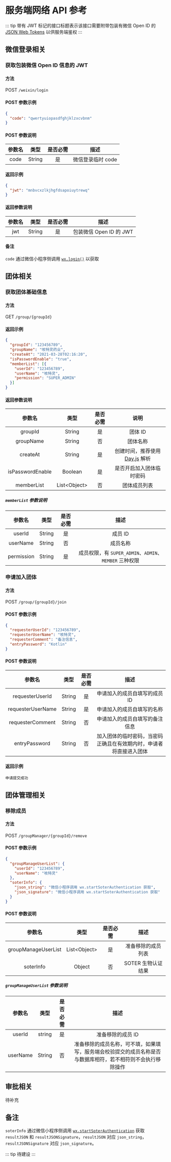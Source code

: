 # 服务端网络 API 参考 <Badge type="tip" text="尚未完成" />

::: tip
带有 JWT 标记的接口标题表示该接口需要附带包装有微信 Open ID 的 [JSON Web Tokens](https://jwt.io/) 以供服务端鉴权
:::

## 微信登录相关

### 获取包装微信 Open ID 信息的 JWT

#### 方法

POST `/weixin/login`

#### POST 参数示例

```JSON
{
  "code": "qwertyuiopasdfghjklzxcvbnm"
}
```

#### POST 参数说明

| 参数名  |   类型   | 是否必需 |     描述      |
|:----:|:------:|:----:|:-----------:|
| code | String |  是   | 微信登录临时 code |

#### 返回示例

```JSON
{
  "jwt": "mnbvcxzlkjhgfdsapoiuytrewq"
}
```

#### 返回参数说明

| 参数名 |   类型   | 是否必需 |         描述         |
|:---:|:------:|:----:|:------------------:|
| jwt | String |  是   | 包装微信 Open ID 的 JWT |

#### 备注

`code` 通过微信小程序侧调用 [`wx.login()`](https://developers.weixin.qq.com/miniprogram/dev/api/open-api/login/wx.login.html) 以获取

## 团体相关

### 获取团体基础信息 <Badge type="tip" text="JWT" /> <Badge type="tip" text="团体成员" /> <Badge type="tip" text="团体管理员" /> <Badge type="tip" text="团体超级管理员" />

#### 方法

GET `/group/{groupId}`

#### 返回示例

```JSON
{
  "groupId": "123456789",
  "groupName": "咳特灵药业",
  "createAt": "2021-03-28T02:16:20", 
  "isPasswordEnable": "true",
  "memberList": [{
    "userId": "123456789", 
    "userName": "咳特灵", 
    "permission": "SUPER_ADMIN"
  }]
}
```

#### 返回参数说明

|       参数名        |         类型         | 是否必需 |                     说明                     |
|:----------------:|:------------------:|:----:|:------------------------------------------:|
|     groupId      |       String       |  是   |                   团体 ID                    |
|    groupName     |       String       |  否   |                    团体名称                    |
|     createAt     |       String       |  是   | 创建时间，推荐使用 [Day.js](https://day.js.org/) 解析 |
| isPasswordEnable |      Boolean       |  是   |                是否开启加入团体临时密码                |
|    memberList    | List&lt;Object&gt; |  否   |                   团体成员列表                   |

##### `memberList` 参数说明

|    参数名     |   类型   | 是否必需 |                     描述                     |
|:----------:|:------:|:----:|:------------------------------------------:|
|   userId   | String |  是   |                   成员 ID                    |
|  userName  | String |  否   |                    成员名称                    |
| permission | String |  是   | 成员权限，有 `SUPER_ADMIN`、`ADMIN`、`MEMBER` 三种权限 |


### 申请加入团体 <Badge type="tip" text="JWT" />

#### 方法

POST `/group/{groupId}/join`

#### POST 参数示例

```JSON
{
  "requesterUserId": "123456789",
  "requesterUserName": "咳特灵",
  "requesterComment": "备注信息",
  "entryPassword": "Kotlin"
}
```

#### POST 参数说明

|        参数名        |   类型   | 是否必需  |                描述                 |
|:-----------------:|:------:|:-----:|:---------------------------------:|
|  requesterUserId  | String |   是   |         申请加入的成员自填写的成员 ID          |
| requesterUserName | String |   是   |           申请加入的成员自填写的名称           |
| requesterComment  | String |   否   |          申请加入的成员自填写的备注信息          |
|   entryPassword   | String |   否   | 加入团体的临时密码，当密码正确且在有效期内时，申请者将直接进入团体 |

#### 返回示例

```Text
申请提交成功
```

## 团体管理相关

### 移除成员 <Badge type="tip" text="JWT" /> <Badge type="tip" text="SOTER" /> <Badge type="tip" text="团体管理员" /> <Badge type="tip" text="团体超级管理员" />

#### 方法

POST `/groupManager/{groupId}/remove`

#### POST 参数示例

```JSON
{
  "groupManageUserList": {
    "userId": "123456789", 
    "userName": "咳特灵"
  }, 
  "soterInfo": {
    "json_string": "微信小程序调用 wx.startSoterAuthentication 获取",
    "json_signature": "微信小程序调用 wx.startSoterAuthentication 获取"
  }
}
```

#### POST 参数说明

|         参数名         |         类型         | 是否必需 |      描述      |
|:-------------------:|:------------------:|:----:|:------------:|
| groupManageUserList | List&lt;Object&gt; |  是   |  准备移除的成员列表   |
|      soterInfo      |       Object       |  否   | SOTER 生物认证结果 |

##### `groupManageUserList` 参数说明

|   参数名    |   类型   | 是否必需 |                           描述                           |
|:--------:|:------:|:----:|:------------------------------------------------------:|
|  userId  | string |  是   |                       准备移除的成员 ID                       |
| userName | String |  否   | 准备移除的成员名称，可不填，如果填写，服务端会校验提交的成员名称是否与数据库相符，若不相符则不会执行移除操作 |

## 审批相关

待补充

## 备注

`soterInfo` 通过微信小程序侧调用 [`wx.startSoterAuthentication`](https://developers.weixin.qq.com/miniprogram/dev/api/open-api/soter/wx.startSoterAuthentication.html) 获取 `resultJSON` 和 `resultJSONSignature`，`resultJSON` 对应 `json_string`，`resultJSONSignature` 对应 `json_signature`。

::: tip
待建设
:::